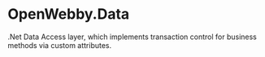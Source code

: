 OpenWebby.Data
==============

.Net Data Access layer, which implements transaction control for business methods via custom attributes.
